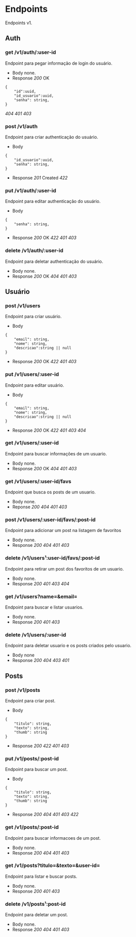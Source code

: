 # Endpoints
Endpoints v1.

## Auth

### get /v1/auth/:user-id
Endpoint para pegar informação de login do usuário.
- Body
none.
- Response
*200* OK
```
{
    "id":uuid,
    "id_usuario":uuid,
    "senha": string,
}
```
*404*
*401*
*403*

### post /v1/auth
Endpoint para criar authenticação do usuário.
- Body
```
{
    "id_usuario":uuid,
    "senha": string,
}
```
- Response
*201* Created
*422*

### put /v1/auth/:user-id
Endpoint para editar authenticação do usuário.
- Body
```
{
    "senha": string,
}
```
- Response
*200* OK
*422*
*401*
*403*

### delete /v1/auth/:user-id
Endpoint para deletar authenticação do usuário.
- Body
none.
- Response
*200* OK
*404*
*401*
*403*

## Usuário
### post /v1/users
Endpoint para criar usuário.
- Body
```
{
    "email": string,
    "nome": string,
    "descricao":string || null
}
```
- Response
*200* OK
*422*
*401*
*403*

### put /v1/users/:user-id
Endpoint para editar usuário.
- Body
```
{
    "email": string,
    "nome": string,
    "descricao":string || null
}
```
- Response
*200* OK
*422*
*401*
*403*
*404*

### get /v1/users/:user-id
Endpoint para buscar informações de um usuario.
- Body
none.
- Response
*200* OK
*404*
*401*
*403*

### get /v1/users/:user-id/favs
Endpoint que busca os posts de um usuario.
- Body
none.
- Reponse
*200*
*404*
*401*
*403*

### post /v1/users/:user-id/favs/:post-id
Endpoint para adicionar um post na listagem de favoritos
- Body
none.
- Response
*200*
*404*
*401*
*403*

### delete /v1/users¹:user-id/favs/:post-id
Endpoint para retirar um post dos favoritos de um usuario.
- Body
none.
- Response
*200*
*401*
*403*
*404*

### get /v1/users?name=&email=
Endpoint para buscar e listar usuarios.
- Body
none.
- Response
*200*
*401*
*403*

### delete /v1/users/:user-id
Endpoint para deletar usuario e os posts criados pelo usuario.
- Body
none
- Response
*200*
*404*
*403*
*401*

## Posts
### post /v1/posts
Endpoint para criar post.
- Body
```
{
    "titulo": string,
    "texto": string,
    "thumb": string
}
```
- Response
*200*
*422*
*401*
*403*

### put /v1/posts/:post-id
Endpoint para buscar um post.
- Body
```
{
    "titulo": string,
    "texto": string,
    "thumb": string
}
```
- Response
*200*
*404*
*401*
*403*
*422*

### get /v1/posts/:post-id
Endpoint para buscar informacoes de um post.
- Body
none.
- Response
*200*
*404*
*401*
*403*

### get /v1/posts?titulo=&texto=&user-id=
Endpoint para listar e buscar posts.
- Body
none.
- Response
*200*
*401*
*403*

### delete /v1/posts¹:post-id
Endpoint para deletar um post.
- Body
none.
- Response
*200*
*404*
*401*
*403*


